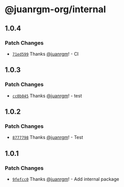 # @juanrgm-org/internal

## 1.0.4

### Patch Changes

- [`71ed599`](https://github.com/juanrgm/changesets-demo/commit/71ed599c977a6e013135298a1966c3aae534852b) Thanks [@juanrgm](https://github.com/juanrgm)! - CI

## 1.0.3

### Patch Changes

- [`cc0b045`](https://github.com/juanrgm/changesets-demo/commit/cc0b045d084488773b2fbc907db75ee9eec129e4) Thanks [@juanrgm](https://github.com/juanrgm)! - test

## 1.0.2

### Patch Changes

- [`8777798`](https://github.com/juanrgm/changesets-demo/commit/8777798aea8720324fc2d64ce3e8308267d26e5c) Thanks [@juanrgm](https://github.com/juanrgm)! - Test

## 1.0.1

### Patch Changes

- [`9fefcc0`](https://github.com/juanrgm/changesets-demo/commit/9fefcc060f213a70d6605bc5781e1457fd081dbf) Thanks [@juanrgm](https://github.com/juanrgm)! - Add internal package
